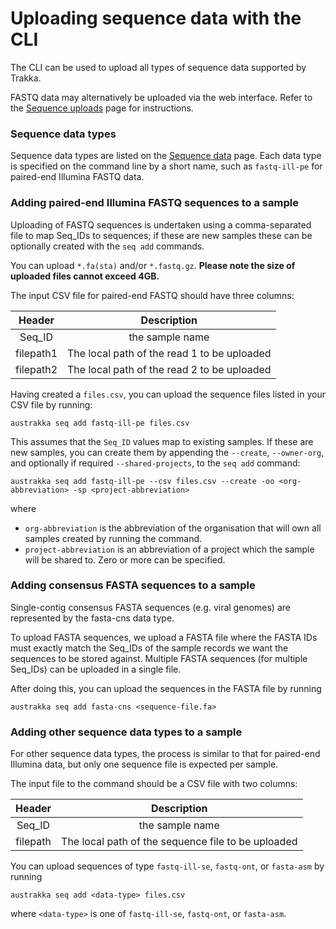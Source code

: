 
# Uploading sequence data with the CLI

The CLI can be used to upload all types of sequence data supported by Trakka.

FASTQ data may alternatively be uploaded via the web interface. 
Refer to the [Sequence uploads](/Web-Interface/Uploads/sequence-uploads.md) page for instructions.

### Sequence data types

Sequence data types are listed on the [Sequence data](/Reference/sequence-data.md) page.
Each data type is specified on the command line by a short name, such as `fastq-ill-pe` for paired-end Illumina FASTQ data.

### Adding paired-end Illumina FASTQ sequences to a sample

Uploading of FASTQ sequences is undertaken using a comma-separated file to map Seq_IDs
to sequences; if these are new samples these can be optionally created with the `seq add` commands. 

You can upload `*.fa(sta)` and/or `*.fastq.gz`. 
**Please note the size of uploaded files cannot exceed 4GB.**

The input CSV file for paired-end FASTQ should have three columns:

| Header |                           Description                            |
|:---:|:----------------------------------------------------------------:|
|Seq_ID| the sample name|
|filepath1|           The local path of the read 1 to be uploaded            |
|filepath2|           The local path of the read 2 to be uploaded            |

Having created a `files.csv`, you can upload the sequence files listed in your CSV file by running: 

```
austrakka seq add fastq-ill-pe files.csv
```

This assumes that the `Seq_ID` values map to existing samples. If these are new samples, you can create them by
appending the `--create`, `--owner-org`, and optionally if required `--shared-projects`, to the `seq add` command:

```
austrakka seq add fastq-ill-pe --csv files.csv --create -oo <org-abbreviation> -sp <project-abbreviation>
```
where 

- `org-abbreviation` is the abbreviation of the organisation that will own all samples created by running the command.
- `project-abbreviation` is an abbreviation of a project which the sample will be shared to. Zero or more can be specified.


### Adding consensus FASTA sequences to a sample

Single-contig consensus FASTA sequences (e.g. viral genomes) are represented by the fasta-cns data type.

To upload FASTA sequences, we upload a FASTA file where the FASTA IDs must exactly match the Seq_IDs 
of the sample records we want the sequences to be stored against. Multiple FASTA sequences (for multiple
Seq_IDs) can be uploaded in a single file.

After doing this, you can upload the sequences in the FASTA file by running
```
austrakka seq add fasta-cns <sequence-file.fa>
```

### Adding other sequence data types to a sample

For other sequence data types, the process is similar to that for paired-end Illumina data, 
but only one sequence file is expected per sample.

The input file to the command should be a CSV file with two columns:

| Header |                           Description                            |
|:---:|:----------------------------------------------------------------:|
|Seq_ID| the sample name |
|filepath|           The local path of the sequence file to be uploaded            |

You can upload sequences of type `fastq-ill-se`, `fastq-ont`, or `fasta-asm` by running 
```
austrakka seq add <data-type> files.csv
```
where `<data-type>` is one of `fastq-ill-se`, `fastq-ont`, or `fasta-asm`.
